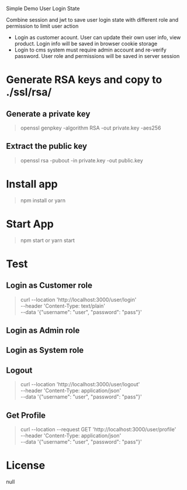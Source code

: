 Simple Demo User Login State

Combine session and jwt to save user login state with different role and permission to limit user action

- Login as customer acount. User can update their own user info, view product. Login info will be saved in browser cookie storage
- Login to cms system must require admin account and re-verify password. User role and permissions will be saved in server session

# Generate RSA keys and copy to ./ssl/rsa/
## Generate a private key
> openssl genpkey -algorithm RSA -out private.key -aes256
## Extract the public key
> openssl rsa -pubout -in private.key -out public.key

# Install app
> npm install
or
> yarn

# Start App
> npm start
or
> yarn start

# Test
## Login as Customer role
> curl --location 'http://localhost:3000/user/login' \
> --header 'Content-Type: text/plain' \
> --data '{"username": "user", "password": "pass"}'

## Login as Admin role


## Login as System role


## Logout
> curl --location 'http://localhost:3000/user/logout' \
> --header 'Content-Type: application/json' \
> --data '{"username": "user", "password": "pass"}'

## Get Profile
> curl --location --request GET 'http://localhost:3000/user/profile' \
--header 'Content-Type: application/json' \
--data '{"username": "user", "password": "pass"}'

# License
null
